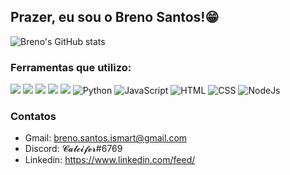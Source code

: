 ## Prazer, eu sou o Breno Santos!😁

![Breno's GitHub stats](https://github-readme-stats.vercel.app/api?username=BrenoSantoS2&show_icons=true&theme=tokyonight)

### Ferramentas que utilizo:
![](https://img.shields.io/badge/Unity-FFFFFF.svg?style=for-the-badge&logo=Unity&logoColor=black)
![](https://img.shields.io/badge/Godot%20Engine-478CBF.svg?style=for-the-badge&logo=Godot-Engine&logoColor=white)
![](https://img.shields.io/badge/Aseprite-7D929E.svg?style=for-the-badge&logo=Aseprite&logoColor=white)
![](https://img.shields.io/badge/Figma-F24E1E.svg?style=for-the-badge&logo=Figma&logoColor=white)
![](https://img.shields.io/badge/Next.js-000000.svg?style=for-the-badge&logo=nextdotjs&logoColor=white)
![Python](https://img.shields.io/badge/Python-14354C?style=for-the-badge&logo=python&logoColor=white)
![JavaScript](https://img.shields.io/badge/JavaScript-F7DF1E?style=for-the-badge&logo=javascript&logoColor=black)
![HTML](https://img.shields.io/badge/HTML-239120?style=for-the-badge&logo=html5&logoColor=white)
![CSS](https://img.shields.io/badge/CSS-239120?&style=for-the-badge&logo=css3&logoColor=white)
![NodeJs](https://img.shields.io/badge/Node.js-43853D?style=for-the-badge&logo=node.js&logoColor=white)

### Contatos
 - Gmail: breno.santos.ismart@gmail.com
- Discord: 𝓒𝓪𝓵𝓬𝓲𝓯𝓮𝓻#6769
- Linkedin: https://www.linkedin.com/feed/

